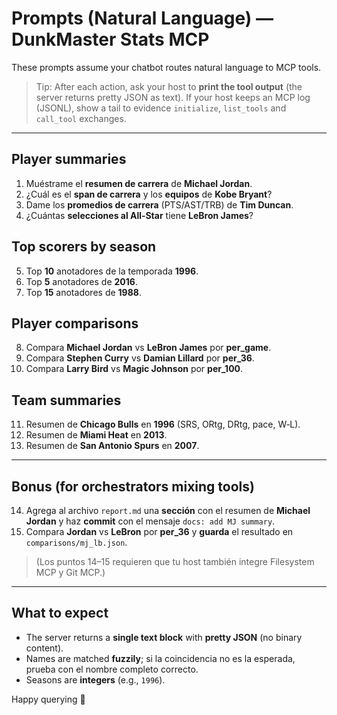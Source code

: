 # Prompts (Natural Language) — DunkMaster Stats MCP

These prompts assume your chatbot routes natural language to MCP tools.

> Tip: After each action, ask your host to **print the tool output** (the server returns pretty JSON as text).
> If your host keeps an MCP log (JSONL), show a tail to evidence `initialize`, `list_tools` and `call_tool` exchanges.

---

## Player summaries

1. Muéstrame el **resumen de carrera** de **Michael Jordan**.
2. ¿Cuál es el **span de carrera** y los **equipos** de **Kobe Bryant**?
3. Dame los **promedios de carrera** (PTS/AST/TRB) de **Tim Duncan**.
4. ¿Cuántas **selecciones al All‑Star** tiene **LeBron James**?

## Top scorers by season

5. Top **10** anotadores de la temporada **1996**.
6. Top **5** anotadores de **2016**.
7. Top **15** anotadores de **1988**.

## Player comparisons

8. Compara **Michael Jordan** vs **LeBron James** por **per_game**.
9. Compara **Stephen Curry** vs **Damian Lillard** por **per_36**.
10. Compara **Larry Bird** vs **Magic Johnson** por **per_100**.

## Team summaries

11. Resumen de **Chicago Bulls** en **1996** (SRS, ORtg, DRtg, pace, W‑L).
12. Resumen de **Miami Heat** en **2013**.
13. Resumen de **San Antonio Spurs** en **2007**.

---

## Bonus (for orchestrators mixing tools)

14. Agrega al archivo `report.md` una **sección** con el resumen de **Michael Jordan** y haz **commit** con el mensaje `docs: add MJ summary`.
15. Compara **Jordan** vs **LeBron** por **per_36** y **guarda** el resultado en `comparisons/mj_lb.json`.

> (Los puntos 14–15 requieren que tu host también integre Filesystem MCP y Git MCP.)

---

## What to expect

- The server returns a **single text block** with **pretty JSON** (no binary content).
- Names are matched **fuzzily**; si la coincidencia no es la esperada, prueba con el nombre completo correcto.
- Seasons are **integers** (e.g., `1996`).

Happy querying 🏀
